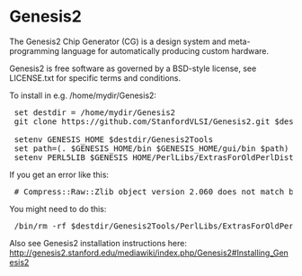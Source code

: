 Genesis2
========

The Genesis2 Chip Generator (CG) is a design system and meta-programming language for automatically producing custom hardware.

Genesis2 is free software as governed by a BSD-style license, see LICENSE.txt for specific terms and conditions.

To install in e.g. /home/mydir/Genesis2:

<pre>
 set destdir = /home/mydir/Genesis2
 git clone https://github.com/StanfordVLSI/Genesis2.git $destdir
 
 setenv GENESIS_HOME $destdir/Genesis2Tools
 set path=(. $GENESIS_HOME/bin $GENESIS_HOME/gui/bin $path)
 setenv PERL5LIB $GENESIS_HOME/PerlLibs/ExtrasForOldPerlDistributions
</pre>

If you get an error like this:

<pre>
 # Compress::Raw::Zlib object version 2.060 does not match bootstrap parameter...
</pre>

You might need to do this:

<pre>
 /bin/rm -rf $destdir/Genesis2Tools/PerlLibs/ExtrasForOldPerlDistributions/Compress
</pre>

Also see Genesis2 installation instructions here:
http://genesis2.stanford.edu/mediawiki/index.php/Genesis2#Installing_Genesis2